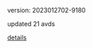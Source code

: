 version: 2023012702-9180

updated 21 avds

[details](https://github.com/0x74f917491bfa7ebfa379/ali_avd_db/blob/master/change_log/2023/01/27/02/9180.txt)
